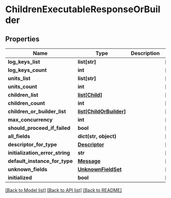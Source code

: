 # ChildrenExecutableResponseOrBuilder

## Properties
Name | Type | Description | Notes
------------ | ------------- | ------------- | -------------
**log_keys_list** | **list[str]** |  | [optional] 
**log_keys_count** | **int** |  | [optional] 
**units_list** | **list[str]** |  | [optional] 
**units_count** | **int** |  | [optional] 
**children_list** | [**list[Child]**](Child.md) |  | [optional] 
**children_count** | **int** |  | [optional] 
**children_or_builder_list** | [**list[ChildOrBuilder]**](ChildOrBuilder.md) |  | [optional] 
**max_concurrency** | **int** |  | [optional] 
**should_proceed_if_failed** | **bool** |  | [optional] 
**all_fields** | **dict(str, object)** |  | [optional] 
**descriptor_for_type** | [**Descriptor**](Descriptor.md) |  | [optional] 
**initialization_error_string** | **str** |  | [optional] 
**default_instance_for_type** | [**Message**](Message.md) |  | [optional] 
**unknown_fields** | [**UnknownFieldSet**](UnknownFieldSet.md) |  | [optional] 
**initialized** | **bool** |  | [optional] 

[[Back to Model list]](../README.md#documentation-for-models) [[Back to API list]](../README.md#documentation-for-api-endpoints) [[Back to README]](../README.md)


